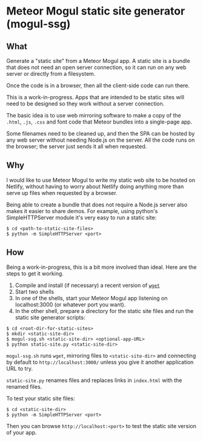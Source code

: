 # Meteor Mogul static site generator (mogul-ssg)

## What

Generate a "static site" from a Meteor Mogul app.  A static site is a bundle that does not need an open server connection, so it can run on any web server or directly from a filesystem.

Once the code is in a browser, then all the client-side code can run there.

This is a work-in-progress.  Apps that are intended to be static sites will need to be designed so they work without a server connection.

The basic idea is to use web mirroring software to make a copy of the `.html`, `.js`, `.css` and font code that Meteor bundles into a single-page app.

Some filenames need to be cleaned up, and then the SPA can be hosted by any web server without needing Node.js on the server.  All the code runs on the browser; the server just sends it all when requested.

## Why

I would like to use Meteor Mogul to write my static web site to be hosted on Netlify, without having to worry about Netlify doing anything more than serve up files when requested by a browser.

Being able to create a bundle that does not require a Node.js server also makes it easier to share demos.  For example, using python's SimpleHTTPServer module it's very easy to run a static site:

```
$ cd <path-to-static-site-files>
$ python -m SimpleHTTPServer <port>
```

## How

Being a work-in-progress, this is a bit more involved than ideal.  Here are the steps to get it working.

1. Compile and install (if necessary) a recent version of [`wget`](https://www.gnu.org/software/wget/)
1. Start two shells
1. In one of the shells, start your Meteor Mogul app listening on localhost:3000 (or whatever port you want).
1. In the other shell, prepare a directory for the static site files and run the static site generator scripts:

```
$ cd <root-dir-for-static-sites>
$ mkdir <static-site-dir>
$ mogul-ssg.sh <static-site-dir> <optional-app-URL>
$ python static-site.py <static-site-dir>
```

`mogul-ssg.sh` runs `wget`, mirroring files to `<static-site-dir>` and connecting by default to `http://localhost:3000/` unless you give it another application URL to try.

`static-site.py` renames files and replaces links in `index.html` with the renamed files.

To test your static site files:

```
$ cd <static-site-dir>
$ python -m SimpleHTTPServer <port>
```

Then you can browse `http://localhost:<port>` to test the static site version of your app.
